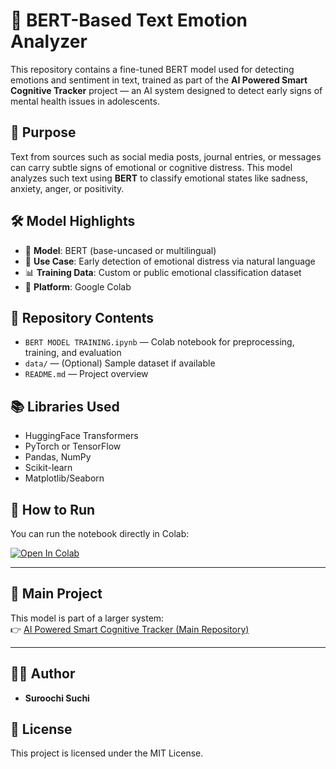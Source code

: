 # 🧠 BERT-Based Text Emotion Analyzer

This repository contains a fine-tuned BERT model used for detecting emotions and sentiment in text, trained as part of the **AI Powered Smart Cognitive Tracker** project — an AI system designed to detect early signs of mental health issues in adolescents.

## 🎯 Purpose

Text from sources such as social media posts, journal entries, or messages can carry subtle signs of emotional or cognitive distress. This model analyzes such text using **BERT** to classify emotional states like sadness, anxiety, anger, or positivity.

## 🛠️ Model Highlights

- 📖 **Model**: BERT (base-uncased or multilingual)
- 🧠 **Use Case**: Early detection of emotional distress via natural language
- 📊 **Training Data**: Custom or public emotional classification dataset
- 🧪 **Platform**: Google Colab

## 📂 Repository Contents

- `BERT MODEL TRAINING.ipynb` — Colab notebook for preprocessing, training, and evaluation
- `data/` — (Optional) Sample dataset if available
- `README.md` — Project overview

## 📚 Libraries Used

- HuggingFace Transformers
- PyTorch or TensorFlow
- Pandas, NumPy
- Scikit-learn
- Matplotlib/Seaborn

## 🧪 How to Run

You can run the notebook directly in Colab:

[![Open In Colab](https://colab.research.google.com/assets/colab-badge.svg)](https://colab.research.google.com/github/YOUR_USERNAME/bert-smart-cognitive-tracker/blob/main/BERT%20MODEL%20TRAINING.ipynb)

---

## 🔗 Main Project

This model is part of a larger system:  
👉 [AI Powered Smart Cognitive Tracker (Main Repository)](https://github.com/Suroochi3/AI-Powered-Smart-Cognitive-tracker)

---

## 👩‍💻 Author

- **Suroochi Suchi**

## 📃 License

This project is licensed under the MIT License.
